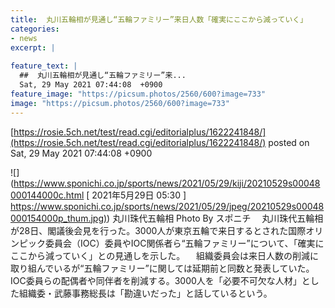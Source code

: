 ```yaml
---
title:  丸川五輪相が見通し“五輪ファミリー”来日人数「確実にここから減っていく」  
categories:
- news
excerpt: |
  
feature_text: |
  ##  丸川五輪相が見通し“五輪ファミリー”来...
  Sat, 29 May 2021 07:44:08  +0900
feature_image: "https://picsum.photos/2560/600?image=733"
image: "https://picsum.photos/2560/600?image=733"
---
```


[https://rosie.5ch.net/test/read.cgi/editorialplus/1622241848/](https://rosie.5ch.net/test/read.cgi/editorialplus/1622241848/)
posted on Sat, 29 May 2021 07:44:08  +0900

<!--more-->

![](https://www.sponichi.co.jp/sports/news/2021/05/29/kiji/20210529s00048000144000c.html [ 2021年5月29日 05:30 ] [https://www.sponichi.co.jp/sports/news/2021/05/29/jpeg/20210529s00048000154000p_thum.jpg)](https://www.sponichi.co.jp/sports/news/2021/05/29/jpeg/20210529s00048000154000p_thum.jpg)) 丸川珠代五輪相 Photo By スポニチ 　丸川珠代五輪相が28日、閣議後会見を行った。3000人が東京五輪で来日するとされた国際オリンピック委員会（IOC）委員やIOC関係者ら“五輪ファミリー”について、「確実にここから減っていく」との見通しを示した。 　組織委員会は来日人数の削減に取り組んでいるが“五輪ファミリー”に関しては延期前と同数と発表していた。IOC委員らの配偶者や同伴者を削減する。3000人を「必要不可欠な人材」とした組織委・武藤事務総長は「勘違いだった」と話しているという。
